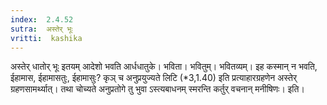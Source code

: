 ```yaml
---
index:  2.4.52
sutra:  अस्तेर् भूः
vritti:  kashika 
---
```


अस्तेर् धातोर् भूः इतयम् आदेशो भवति आर्धधातुके। भविता। भवितुम्। भवितव्यम्। इह कस्मान् न भवति, ईहामास, ईहामासतुः, ईहामासुः? कृञ् च अनुप्रयुज्यते लिटि (*3,1.40) इति प्रत्याहारग्रहणेन अस्तेर् ग्रहणसामर्थ्यात्। तथा चोच्यते अनुप्रतोगे तु भुवा ऽस्त्यबाधनम् स्मरन्ति कर्तुर् वचनान् मनीषिणः। इति।

